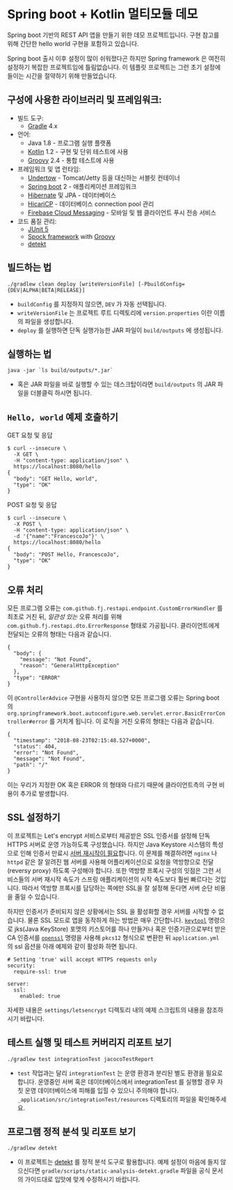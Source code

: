 # Spring boot + Kotlin 멀티모듈 데모
Spring boot 기반의 REST API 앱을 만들기 위한 데모 프로젝트입니다. 구현 참고를 위해 간단한 hello world 구현을 포함하고 있습니다.

Spring boot 출시 이후 설정이 많이 쉬워졌다곤 하지만 Spring framework 은 여전히 설정하기 복잡한 프로젝트임에 틀림없습니다.
이 템플릿 프로젝트는 그런 초기 설정에 들이는 시간을 절약하기 위해 만들었습니다.

## 구성에 사용한 라이브러리 및 프레임워크:
  - 빌드 도구:
    * [Gradle](https://gradle.org/) 4.x
  - 언어:
    * Java 1.8 - 프로그램 실행 플랫폼
    * [Kotlin](https://kotlinlang.org/) 1.2 - 구현 및 단위 테스트에 사용
    * [Groovy](http://groovy-lang.org/) 2.4 - 통합 테스트에 사용
  - 프레임워크 및 앱 런타임:
    * [Undertow](http://undertow.io/) - Tomcat/Jetty 등을 대신하는 서블릿 컨테이너
    * [Spring boot](http://spring.io/projects/spring-boot) 2 - 애플리케이션 프레임워크
    * [Hibernate](http://hibernate.org/) 및 JPA - 데이터베이스
    * [HicariCP](https://github.com/brettwooldridge/HikariCP) - 데이터베이스 connection pool 관리
    * [Firebase Cloud Messaging](https://firebase.google.com/docs/cloud-messaging/) - 모바일 및 웹 클라이언트 푸시 전송 서비스
  - 코드 품질 관리:
    * [JUnit 5](https://junit.org/junit5/docs/current/user-guide/)
    * [Spock framework](http://spockframework.org/) with [Groovy](http://groovy-lang.org/)
    * [detekt](https://arturbosch.github.io/detekt/index.html)

## 빌드하는 법
```
./gradlew clean deploy [writeVersionFile] [-PbuildConfig={DEV|ALPHA|BETA|RELEASE}]
```
- `buildConfig` 를 지정하지 않으면, `DEV` 가 자동 선택됩니다.
- `writeVersionFile` 는 프로젝트 루트 디렉토리에 `version.properties` 이란 이름의 파일을 생성합니다.
- `deploy` 를 실행하면 단독 실행가능한 JAR 파일이 `build/outputs` 에 생성됩니다.

## 실행하는 법
```
java -jar `ls build/outputs/*.jar`
```
- 혹은 JAR 파일을 바로 실행할 수 있는 데스크탑이라면 `build/outputs` 의 JAR 파일을 더블클릭 하시면 됩니다.

## `Hello, world` 예제 호출하기
GET 요청 및 응답
```
$ curl --insecure \
  -X GET \
  -H "content-type: application/json" \
  https://localhost:8080/hello
{
  "body": "GET Hello, world",
  "type": "OK"
}
```

POST 요청 및 응답
```
$ curl --insecure \
  -X POST \
  -H "content-type: application/json" \
  -d '{"name":"FrancescoJo"}' \
  https://localhost:8080/hello
{
  "body": "POST Hello, FrancescoJo",
  "type": "OK"
}
```

## 오류 처리
모든 프로그램 오류는 `com.github.fj.restapi.endpoint.CustomErrorHandler` 를 최초로 거친 뒤,
*일관성 있는* 오류 처리를 위해 `com.github.fj.restapi.dto.ErrorResponse` 형태로 가공됩니다.
클라이언트에게 전달되는 오류의 형태는 다음과 같습니다.

```
{
  "body": {
    "message": "Not Found",
    "reason": "GeneralHttpException"
  },
  "type": "ERROR"
}
```

이 `@ControllerAdvice` 구현을 사용하지 않으면 모든 프로그램 오류는 Spring boot 의
`org.springframework.boot.autoconfigure.web.servlet.error.BasicErrorController#error` 를 거치게 됩니다.
이 로직을 거친 오류의 형태는 다음과 같습니다.

```
{
  "timestamp": "2018-08-23T02:15:48.527+0000",
  "status": 404,
  "error": "Not Found",
  "message": "Not Found",
  "path": "/"
}
```

이는 우리가 지정한 OK 혹은 ERROR 의 형태와 다르기 때문에 클라이언트측의 구현 비용이 추가로 발생합니다.

## SSL 설정하기
이 프로젝트는 Let's encrypt 서비스로부터 제공받은 SSL 인증서를 설정해 단독 HTTPS 서버로
운영 가능하도록 구성했습니다. 하지만 Java Keystore 시스템의 특성으로 인해 인증서 만료시
[서버 재시작이 필요](https://github.com/spring-projects/spring-boot/issues/5450)합니다.
이 문제를 해결하려면 `nginx` 나 `httpd` 같은 잘 알려진 웹 서버를 사용해 어플리케이션으로 요청을
역방향으로 전달(reversy proxy) 하도록 구성해야 합니다. 또한 역방향 프록시 구성의 잇점은
그런 서비스들의 서버 재시작 속도가 스프링 애플리케이션의 시작 속도보다 훨씬 빠르다는 것입니다.
따라서 역방향 프록시를 담당하는 쪽에만 SSL을 잘 설정해 둔다면 서버 순단 비용을 줄일 수 있습니다.

하지만 인증서가 준비되지 않은 상황에서는 SSL 을 활성화할 경우 서버를 시작할 수 없습니다. 물론
SSL 모드로 앱을 동작하게 하는 방법은 매우 간단합니다. [`keytool`](https://docs.oracle.com/javase/8/docs/technotes/tools/unix/keytool.html) 명령으로
jks(Java KeyStore) 포맷의 키스토어를 하나 만들거나 혹은 인증기관으로부터 받은 CA 인증서를 [`openssl`](https://www.openssl.org/docs/man1.0.2/apps/openssl.html) 명령을 사용해
`pkcs12` 형식으로 변환한 뒤 `application.yml` 의 ssl 옵션을 아래 예제와 같이 활성화 하면 됩니다.

```
# Setting 'true' will accept HTTPS requests only
security:
  require-ssl: true

server:
  ssl:
    enabled: true
```

자세한 내용은 `settings/letsencrypt` 디렉토리 내의 예제 스크립트의 내용을 참조하시기 바랍니다.

## 테스트 실행 및 테스트 커버리지 리포트 보기
```
./gradlew test integrationTest jacocoTestReport
```
- `test` 작업과는 달리 `integrationTest` 는 운영 환경과 분리된 별도 환경을 필요로 합니다. 운영중인 서버 혹은
  데이터베이스에서 integrationTest 를 실행할 경우 자칫 운영 데이터베이스에 피해를 입힐 수 있으니 주의해야 합니다.
  `_application/src/integrationTest/resources` 디렉토리의 파일을 확인해주세요.

## 프로그램 정적 분석 및 리포트 보기
```
./gradlew detekt
```
- 이 프로젝트는 [detekt](https://arturbosch.github.io/detekt/index.html) 를 정적 분석 도구로 활용합니다.
  예제 설정이 마음에 들지 않으신다면 `gradle/scripts/static-analysis-detekt.gradle` 파일을 공식 문서의 가이드대로 입맛에 맞게 수정하시기 바랍니다.
